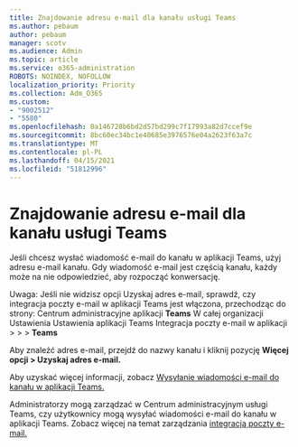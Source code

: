 ```yaml
---
title: Znajdowanie adresu e-mail dla kanału usługi Teams
ms.author: pebaum
author: pebaum
manager: scotv
ms.audience: Admin
ms.topic: article
ms.service: o365-administration
ROBOTS: NOINDEX, NOFOLLOW
localization_priority: Priority
ms.collection: Adm_O365
ms.custom:
- "9002512"
- "5580"
ms.openlocfilehash: 0a146728b6bd2d57bd299c7f17993a82d7ccef9e
ms.sourcegitcommit: 8bc60ec34bc1e40685e3976576e04a2623f63a7c
ms.translationtype: MT
ms.contentlocale: pl-PL
ms.lasthandoff: 04/15/2021
ms.locfileid: "51812996"
---
```

# <a name="find-the-email-address-for-a-teams-channel"></a>Znajdowanie adresu e-mail dla kanału usługi Teams

Jeśli chcesz wysłać wiadomość e-mail do kanału w aplikacji Teams, użyj adresu e-mail kanału. Gdy wiadomość e-mail jest częścią kanału, każdy może na nie odpowiedzieć, aby rozpocząć konwersację.

Uwaga: Jeśli nie widzisz  opcji Uzyskaj adres e-mail, sprawdź, czy integracja poczty e-mail w aplikacji Teams jest włączona, przechodząc do strony: Centrum administracyjne aplikacji **Teams** W całej organizacji Ustawienia Ustawienia aplikacji Teams Integracja poczty e-mail w aplikacji >  >  > **Teams**

Aby znaleźć adres e-mail, przejdź do nazwy kanału i kliknij pozycję **Więcej opcji > Uzyskaj adres e-mail.**

Aby uzyskać więcej informacji, zobacz [Wysyłanie wiadomości e-mail do kanału w aplikacji Teams.](https://support.office.com/article/send-an-email-to-a-channel-in-teams-d91db004-d9d7-4a47-82e6-fb1b16dfd51e)

Administratorzy mogą zarządzać w Centrum administracyjnym usługi Teams, czy użytkownicy mogą wysyłać wiadomości e-mail do kanału w aplikacji Teams. Zobacz więcej na temat zarządzania [integracją poczty e-mail.](https://docs.microsoft.com/microsoftteams/enable-features-office-365#email-integration)
